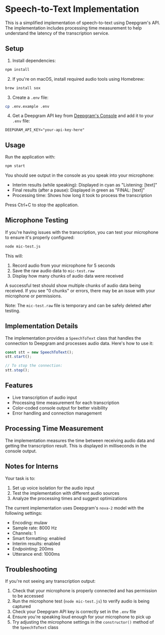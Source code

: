 # Speech-to-Text Implementation

This is a simplified implementation of speech-to-text using Deepgram's API. The implementation includes processing time measurement to help understand the latency of the transcription service.

## Setup

1. Install dependencies:
```bash
npm install
```

2. If you're on macOS, install required audio tools using Homebrew:
```bash
brew install sox
```

3. Create a `.env` file:
```bash
cp .env.example .env
```

4. Get a Deepgram API key from [Deepgram's Console](https://console.deepgram.com/) and add it to your `.env` file:
```
DEEPGRAM_API_KEY="your-api-key-here"
```

## Usage

Run the application with:
```bash
npm start
```

You should see output in the console as you speak into your microphone:
- Interim results (while speaking): Displayed in cyan as "Listening: [text]"
- Final results (after a pause): Displayed in green as "FINAL: [text]"
- Processing time: Shows how long it took to process the transcription

Press Ctrl+C to stop the application.

## Microphone Testing

If you're having issues with the transcription, you can test your microphone to ensure it's properly configured:

```bash
node mic-test.js
```

This will:
1. Record audio from your microphone for 5 seconds
2. Save the raw audio data to `mic-test.raw`
3. Display how many chunks of audio data were received

A successful test should show multiple chunks of audio data being received. If you see "0 chunks" or errors, there may be an issue with your microphone or permissions.

Note: The `mic-test.raw` file is temporary and can be safely deleted after testing.

## Implementation Details

The implementation provides a `SpeechToText` class that handles the connection to Deepgram and processes audio data. Here's how to use it:

```javascript
const stt = new SpeechToText();
stt.start();

// To stop the connection:
stt.stop();
```

## Features

- Live transcription of audio input
- Processing time measurement for each transcription
- Color-coded console output for better visibility
- Error handling and connection management

## Processing Time Measurement

The implementation measures the time between receiving audio data and getting the transcription result. This is displayed in milliseconds in the console output.

## Notes for Interns

Your task is to:
1. Set up voice isolation for the audio input
2. Test the implementation with different audio sources
3. Analyze the processing times and suggest optimizations

The current implementation uses Deepgram's `nova-2` model with the following settings:
- Encoding: mulaw
- Sample rate: 8000 Hz
- Channels: 1
- Smart formatting: enabled
- Interim results: enabled
- Endpointing: 200ms
- Utterance end: 1000ms

## Troubleshooting

If you're not seeing any transcription output:

1. Check that your microphone is properly connected and has permission to be accessed
2. Run the microphone test (`node mic-test.js`) to verify audio is being captured
3. Check your Deepgram API key is correctly set in the `.env` file
4. Ensure you're speaking loud enough for your microphone to pick up
5. Try adjusting the microphone settings in the `constructor()` method of the `SpeechToText` class 